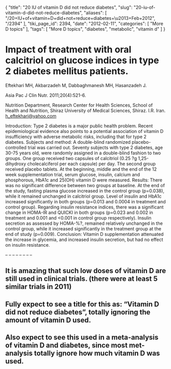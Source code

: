 {
    "title": "20 IU of vitamin D did not reduce diabetes",
    "slug": "20-iu-of-vitamin-d-did-not-reduce-diabetes",
    "aliases": [
        "/20+IU+of+vitamin+D+did+not+reduce+diabetes+\u2013+Feb+2012",
        "/2394"
    ],
    "tiki_page_id": 2394,
    "date": "2012-02-11",
    "categories": [
        "More D topics"
    ],
    "tags": [
        "More D topics",
        "diabetes",
        "metabolic",
        "vitamin d"
    ]
}


# Impact of treatment with oral calcitriol on glucose indices in type 2 diabetes mellitus patients.

Eftekhari MH, Akbarzadeh M, Dabbaghmanesh MH, Hasanzadeh J.

Asia Pac J Clin Nutr. 2011;20(4):521-6.

Nutrition Department, Research Center for Health Sciences, School of Health and Nutrition, Shiraz University of Medical Sciences, Shiraz. I.R. Iran. h_eftekhari@yahoo.com

Introduction: Type 2 diabetes is a major public health problem. Recent epidemiological evidence also points to a potential association of vitamin D insufficiency with adverse metabolic risks, including that for type 2 diabetes. Subjects and method: A double-blind randomized placebo-controlled trial was carried out. Seventy subjects with type 2 diabetes, age 30-75 years old, were randomly assigned in a double-blind fashion to two groups. One group received two capsules of calcitriol (0.25 ?g 1,25-dihydroxy cholecalciferol per each capsule) per day. The second group received placebo tablets. At the beginning, middle and the end of the 12 week supplementation trial, serum glucose, insulin, calcium and phosphorous, HbA1c and 25(OH) vitamin D were measured. Results: There was no significant difference between two groups at baseline. At the end of the study, fasting plasma glucose increased in the control group (p=0.038), while it remained unchanged in calcitriol group. Level of insulin and HbA1c increased significantly in both groups (p=0.013 and 0.0004 in treatment and control group). Regarding insulin resistance indices, there was a significant change in HOMA-IR and QUICKI in both groups (p=0.023 and 0.002 in treatment and 0.001 and <0.001 in control group respectively). Insulin secretion as assessed by HOMA-%?, remained relatively unchanged in the control group, while it increased significantly in the treatment group at the end of study (p=0.009). Conclusion: Vitamin D supplementation attenuated the increase in glycemia, and increased insulin secretion, but had no effect on insulin resistance.

– – – – – – – – 

## It is amazing that such low doses of vitamin D are still used in clinical trials. (there were at least 5 similar trials in 2011)

## Fully expect to see a title for this as: “Vitamin D did not reduce diabetes”, totally ignoring the amount of vitamin D used.

## Also expect to see this used in a meta-analysis of vitamin D and diabetes, since most met-analysis totally ignore how much vitamin D was used.